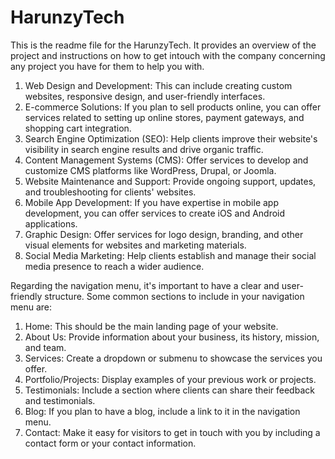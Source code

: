 # HarunzyTech

This is the readme file for the HarunzyTech. It provides an overview of the project and instructions on how to  get intouch with the company concerning any project you have for them to help you with.


1. Web Design and Development: This can include creating custom websites, responsive design, and user-friendly interfaces.
2. E-commerce Solutions: If you plan to sell products online, you can offer services related to setting up online stores, payment gateways, and shopping cart integration.
3. Search Engine Optimization (SEO): Help clients improve their website's visibility in search engine results and drive organic traffic.
4. Content Management Systems (CMS): Offer services to develop and customize CMS platforms like WordPress, Drupal, or Joomla.
5. Website Maintenance and Support: Provide ongoing support, updates, and troubleshooting for clients' websites.
6. Mobile App Development: If you have expertise in mobile app development, you can offer services to create iOS and Android applications.
7. Graphic Design: Offer services for logo design, branding, and other visual elements for websites and marketing materials.
8. Social Media Marketing: Help clients establish and manage their social media presence to reach a wider audience.

Regarding the navigation menu, it's important to have a clear and user-friendly structure. Some common sections to include in your navigation menu are:

1. Home: This should be the main landing page of your website.
2. About Us: Provide information about your business, its history, mission, and team.
3. Services: Create a dropdown or submenu to showcase the services you offer.
4. Portfolio/Projects: Display examples of your previous work or projects.
5. Testimonials: Include a section where clients can share their feedback and testimonials.
6. Blog: If you plan to have a blog, include a link to it in the navigation menu.
7. Contact: Make it easy for visitors to get in touch with you by including a contact form or your contact information.

